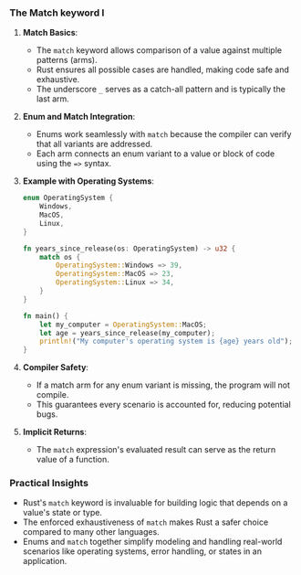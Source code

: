 ### The Match keyword I

1. **Match Basics**:
   - The `match` keyword allows comparison of a value against multiple patterns (arms).
   - Rust ensures all possible cases are handled, making code safe and exhaustive.
   - The underscore `_` serves as a catch-all pattern and is typically the last arm.

2. **Enum and Match Integration**:
   - Enums work seamlessly with `match` because the compiler can verify that all variants are addressed.
   - Each arm connects an enum variant to a value or block of code using the `=>` syntax.

3. **Example with Operating Systems**:
   ```rust
   enum OperatingSystem {
       Windows,
       MacOS,
       Linux,
   }

   fn years_since_release(os: OperatingSystem) -> u32 {
       match os {
           OperatingSystem::Windows => 39,
           OperatingSystem::MacOS => 23,
           OperatingSystem::Linux => 34,
       }
   }

   fn main() {
       let my_computer = OperatingSystem::MacOS;
       let age = years_since_release(my_computer);
       println!("My computer's operating system is {age} years old");
   }
   ```

4. **Compiler Safety**:
   - If a match arm for any enum variant is missing, the program will not compile.
   - This guarantees every scenario is accounted for, reducing potential bugs.

5. **Implicit Returns**:
   - The `match` expression's evaluated result can serve as the return value of a function.

### Practical Insights

- Rust's `match` keyword is invaluable for building logic that depends on a value's state or type.
- The enforced exhaustiveness of `match` makes Rust a safer choice compared to many other languages.
- Enums and `match` together simplify modeling and handling real-world scenarios like operating systems, error handling, or states in an application.

